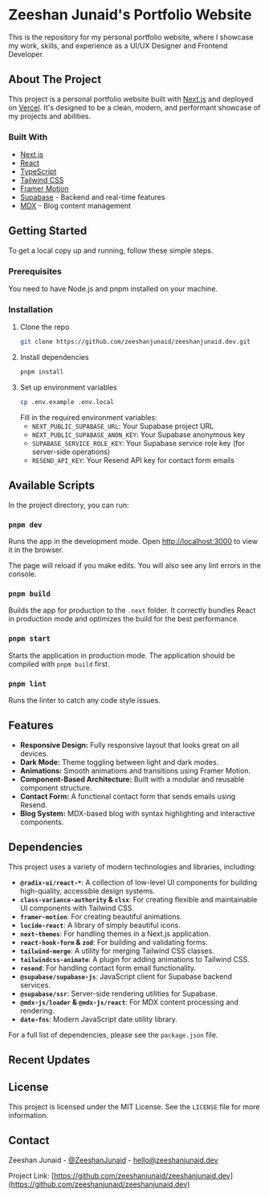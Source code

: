 # Zeeshan Junaid's Portfolio Website

This is the repository for my personal portfolio website, where I showcase my work, skills, and experience as a UI/UX Designer and Frontend Developer.

## About The Project

This project is a personal portfolio website built with [Next.js](https://nextjs.org/) and deployed on [Vercel](https://vercel.com/). It's designed to be a clean, modern, and performant showcase of my projects and abilities.

### Built With

- [Next.js](https://nextjs.org/)
- [React](https://reactjs.org/)
- [TypeScript](https://www.typescriptlang.org/)
- [Tailwind CSS](https://tailwindcss.com/)
- [Framer Motion](https://www.framer.com/motion/)
- [Supabase](https://supabase.com/) - Backend and real-time features
- [MDX](https://mdxjs.com/) - Blog content management

## Getting Started

To get a local copy up and running, follow these simple steps.

### Prerequisites

You need to have Node.js and pnpm installed on your machine.

### Installation

1.  Clone the repo
    ```sh
    git clone https://github.com/zeeshanjunaid/zeeshanjunaid.dev.git
    ```
2.  Install dependencies
    ```sh
    pnpm install
    ```
3.  Set up environment variables
    ```sh
    cp .env.example .env.local
    ```
    Fill in the required environment variables:
    - `NEXT_PUBLIC_SUPABASE_URL`: Your Supabase project URL
    - `NEXT_PUBLIC_SUPABASE_ANON_KEY`: Your Supabase anonymous key
    - `SUPABASE_SERVICE_ROLE_KEY`: Your Supabase service role key (for server-side operations)
    - `RESEND_API_KEY`: Your Resend API key for contact form emails

## Available Scripts

In the project directory, you can run:

### `pnpm dev`

Runs the app in the development mode.
Open [http://localhost:3000](http://localhost:3000) to view it in the browser.

The page will reload if you make edits.
You will also see any lint errors in the console.

### `pnpm build`

Builds the app for production to the `.next` folder.
It correctly bundles React in production mode and optimizes the build for the best performance.

### `pnpm start`

Starts the application in production mode. The application should be compiled with `pnpm build` first.

### `pnpm lint`

Runs the linter to catch any code style issues.

## Features

- **Responsive Design:** Fully responsive layout that looks great on all devices.
- **Dark Mode:** Theme toggling between light and dark modes.
- **Animations:** Smooth animations and transitions using Framer Motion.
- **Component-Based Architecture:** Built with a modular and reusable component structure.
- **Contact Form:** A functional contact form that sends emails using Resend.
- **Blog System:** MDX-based blog with syntax highlighting and interactive components.

## Dependencies

This project uses a variety of modern technologies and libraries, including:

- **`@radix-ui/react-*`**: A collection of low-level UI components for building high-quality, accessible design systems.
- **`class-variance-authority` & `clsx`**: For creating flexible and maintainable UI components with Tailwind CSS.
- **`framer-motion`**: For creating beautiful animations.
- **`lucide-react`**: A library of simply beautiful icons.
- **`next-themes`**: For handling themes in a Next.js application.
- **`react-hook-form` & `zod`**: For building and validating forms.
- **`tailwind-merge`**: A utility for merging Tailwind CSS classes.
- **`tailwindcss-animate`**: A plugin for adding animations to Tailwind CSS.
- **`resend`**: For handling contact form email functionality.
- **`@supabase/supabase-js`**: JavaScript client for Supabase backend services.
- **`@supabase/ssr`**: Server-side rendering utilities for Supabase.
- **`@mdx-js/loader` & `@mdx-js/react`**: For MDX content processing and rendering.
- **`date-fns`**: Modern JavaScript date utility library.

For a full list of dependencies, please see the `package.json` file.

## Recent Updates


## License

This project is licensed under the MIT License. See the `LICENSE` file for more information.

## Contact

Zeeshan Junaid - [@ZeeshanJunaid](https://twitter.com/your-twitter) - hello@zeeshanjunaid.dev

Project Link: [https://github.com/zeeshanjunaid/zeeshanjunaid.dev](https://github.com/zeeshanjunaid/zeeshanjunaid.dev)
